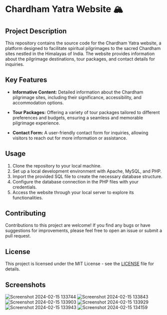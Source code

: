 # Chardham Yatra Website 🏔️

## Project Description

This repository contains the source code for the Chardham Yatra website, a platform designed to facilitate spiritual pilgrimages to the sacred Chardham sites nestled in the Himalayas of India. The website provides information about the pilgrimage destinations, tour packages, and contact details for inquiries.

## Key Features

- **Informative Content:** Detailed information about the Chardham pilgrimage sites, including their significance, accessibility, and accommodation options.
  
- **Tour Packages:** Offering a variety of tour packages tailored to different preferences and budgets, ensuring a seamless and memorable pilgrimage experience.
  
- **Contact Form:** A user-friendly contact form for inquiries, allowing visitors to reach out for more information or assistance.

## Usage

1. Clone the repository to your local machine.
2. Set up a local development environment with Apache, MySQL, and PHP.
3. Import the provided SQL file to create the necessary database structure.
4. Configure the database connection in the PHP files with your credentials.
5. Access the website through your local server to explore its functionalities.

## Contributing

Contributions to this project are welcome! If you find any bugs or have suggestions for improvements, please feel free to open an issue or submit a pull request.

## License

This project is licensed under the MIT License - see the [LICENSE](LICENSE) file for details.

## Screenshots

![Screenshot 2024-02-15 133744](https://github.com/omawchar007/Chardham-Yatra/assets/153804283/01a6291e-e652-4e41-b6cf-51ce40dd4aef)
![Screenshot 2024-02-15 133843](https://github.com/omawchar007/Chardham-Yatra/assets/153804283/07a38307-faef-45cc-a0a7-ba64509ee478)
![Screenshot 2024-02-15 133903](https://github.com/omawchar007/Chardham-Yatra/assets/153804283/b1b4f312-681a-4a2a-b8f9-bab99ffcdf1f)
![Screenshot 2024-02-15 133929](https://github.com/omawchar007/Chardham-Yatra/assets/153804283/61a59cbb-f30c-4d0c-a048-9ce5a3da9cdb)
![Screenshot 2024-02-15 133943](https://github.com/omawchar007/Chardham-Yatra/assets/153804283/0105b4a4-86ec-4973-9267-78265511cc98)
![Screenshot 2024-02-15 134159](https://github.com/omawchar007/Chardham-Yatra/assets/153804283/3c14533a-566c-4792-9d44-6ae7d3eaa98e)

